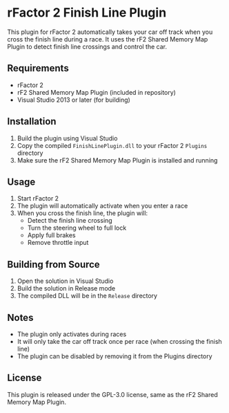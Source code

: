 # rFactor 2 Finish Line Plugin

This plugin for rFactor 2 automatically takes your car off track when you cross the finish line during a race. It uses the rF2 Shared Memory Map Plugin to detect finish line crossings and control the car.

## Requirements

- rFactor 2
- rF2 Shared Memory Map Plugin (included in repository)
- Visual Studio 2013 or later (for building)

## Installation

1. Build the plugin using Visual Studio
2. Copy the compiled `FinishLinePlugin.dll` to your rFactor 2 `Plugins` directory
3. Make sure the rF2 Shared Memory Map Plugin is installed and running

## Usage

1. Start rFactor 2
2. The plugin will automatically activate when you enter a race
3. When you cross the finish line, the plugin will:
   - Detect the finish line crossing
   - Turn the steering wheel to full lock
   - Apply full brakes
   - Remove throttle input

## Building from Source

1. Open the solution in Visual Studio
2. Build the solution in Release mode
3. The compiled DLL will be in the `Release` directory

## Notes

- The plugin only activates during races
- It will only take the car off track once per race (when crossing the finish line)
- The plugin can be disabled by removing it from the Plugins directory

## License

This plugin is released under the GPL-3.0 license, same as the rF2 Shared Memory Map Plugin.
